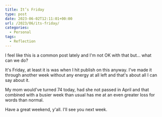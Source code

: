 ```yaml
---
title: It’s Friday
type: post
date: 2023-06-02T12:11:01+00:00
url: /2023/06/its-friday/
categories:
  - Personal
tags:
  - Reflection
---
```


I feel like this is a common post lately and I'm not OK with that but... what can we do?

It's Friday, at least it is was when I hit publish on this anyway. I've made it through another week without any energy at all left and that's about all I can say about it.

My mom would've turned 74 today, had she not passed in April and that combined with a busier week than usual has me at an even greater loss for words than normal.

Have a great weekend, y'all. I'll see you next week.